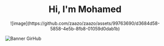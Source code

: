 <div align="center">
  <h1 align="center">Hi, I'm Mohamed </h1> ![image](https://github.com/zaazo/zaazo/assets/99763690/d3684d58-5858-4e5b-8fb8-01059d0dab1b)
</div>

![Banner GirHub](https://github.com/zaazo/zaazo/assets/99763690/ac69785f-3ef2-4fd1-9c6e-f71fbf69755f)



